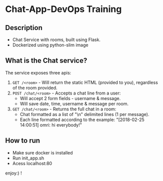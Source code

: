 # Chat-App-DevOps Training
## Description
- Chat Service with rooms, built using Flask.
- Dockerized using python-slim image

## What is the Chat service?
The service exposes three apis:
1. `GET /<room>` - Will return the static HTML (provided to you), regardless of the room provided.
2. `POST /chat/<room>` - Accepts a chat line from a user:
   - Will accept 2 form fields - username & message.
   - Will save date, time, username & message per room.
3. `GET /chat/<room>` - Returns the full chat in a room:
   - Chat formatted as a list of "\n" delimited lines (1 per message).
   - Each line formatted according to the example: "[2018-02-25 14:00:51] omri: hi everybody!"



## How to run
- Make sure docker is installed
- Run init_app.sh
- Acess localhost:80

enjoy:) !



